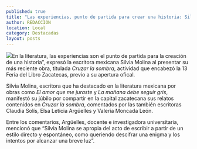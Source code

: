 ```yaml
---
published: true
title: "Las experiencias, punto de partida para crear una historia: Silvia Molina"
author: REDACCION
location: Local
category: Destacadas
layout: posts
---
```


![](http://i.imgur.com/CvnHjKGm.jpg)En la literatura, las experiencias son el punto de partida para la creación de una historia”, expresó la escritora mexicana Silvia Molina al presentar su más reciente obra, titulada _Cruzar la sombra_, actividad que encabezó la 13 Feria del Libro Zacatecas, previo a su apertura ofical.

Silvia Molina, escritora que ha destacado en la literatura mexicana por obras como _El amor que me juraste_ y _La mañana debe seguir gris_, manifestó su júbilo por compartir en la capital zacatecana sus relatos contenidos en _Cruzar la sombra_, comentados por las también escritoras Claudia Solís, Elsa Leticia Argüelles y Valeria Moncada León.

Entre los comentarios, Argüelles, docente e investigadora universitaria, mencionó que “Silvia Molina se apropia del acto de escribir a partir de un estilo directo y espontáneo, como queriendo descifrar una enigma y los intentos por alcanzar una breve luz”.
